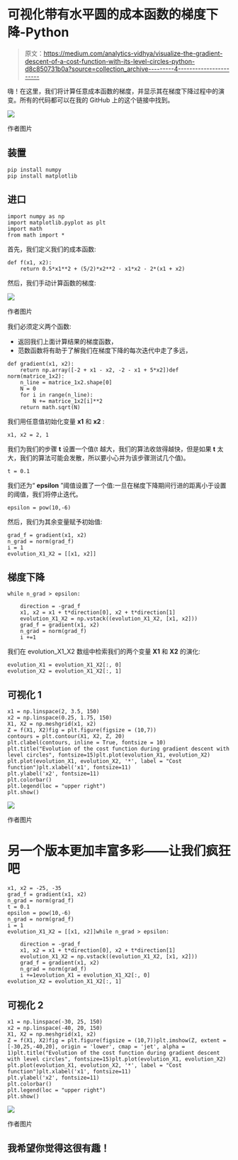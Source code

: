 # 可视化带有水平圆的成本函数的梯度下降-Python

> 原文：<https://medium.com/analytics-vidhya/visualize-the-gradient-descent-of-a-cost-function-with-its-level-circles-python-d8c850731b0a?source=collection_archive---------4----------------------->

嗨！在这里，我们将计算任意成本函数的梯度，并显示其在梯度下降过程中的演变。所有的代码都可以在我的 GitHub 上的这个链接中找到。

![](img/981813d75fb623c97c343b923709aa14.png)

作者图片

## 装置

```
pip install numpy
pip install matplotlib
```

## 进口

```
import numpy as np
import matplotlib.pyplot as plt
import math
from math import *
```

首先，我们定义我们的成本函数:

```
def f(x1, x2):
    return 0.5*x1**2 + (5/2)*x2**2 - x1*x2 - 2*(x1 + x2)
```

然后，我们手动计算函数的梯度:

![](img/b406d343b081b9e5ac69252a904d9026.png)

作者图片

我们必须定义两个函数:

*   返回我们上面计算结果的梯度函数，
*   范数函数将有助于了解我们在梯度下降的每次迭代中走了多远，

```
def gradient(x1, x2):
    return np.array([-2 + x1 - x2, -2 - x1 + 5*x2])def norm(matrice_1x2):
    n_line = matrice_1x2.shape[0]
    N = 0
    for i in range(n_line):
        N += matrice_1x2[i]**2
    return math.sqrt(N)
```

我们用任意值初始化变量 **x1** 和 **x2** :

```
x1, x2 = 2, 1
```

我们为我们的步骤 **t** 设置一个值(t 越大，我们的算法收敛得越快，但是如果 **t** 太大，我们的算法可能会发散，所以要小心并为该步骤测试几个值)。

```
t = 0.1
```

我们还为“ **epsilon** ”阈值设置了一个值:一旦在梯度下降期间行进的距离小于设置的阈值，我们将停止迭代。

```
epsilon = pow(10,-6)
```

然后，我们为其余变量赋予初始值:

```
grad_f = gradient(x1, x2)
n_grad = norm(grad_f)
i = 1
evolution_X1_X2 = [[x1, x2]]
```

## 梯度下降

```
while n_grad > epsilon:

    direction = -grad_f
    x1, x2 = x1 + t*direction[0], x2 + t*direction[1] 
    evolution_X1_X2 = np.vstack((evolution_X1_X2, [x1, x2]))
    grad_f = gradient(x1, x2)
    n_grad = norm(grad_f)
    i +=1
```

我们在 evolution_X1_X2 数组中检索我们的两个变量 **X1** 和 **X2** 的演化:

```
evolution_X1 = evolution_X1_X2[:, 0]
evolution_X2 = evolution_X1_X2[:, 1]
```

## 可视化 1

```
x1 = np.linspace(2, 3.5, 150)
x2 = np.linspace(0.25, 1.75, 150)
X1, X2 = np.meshgrid(x1, x2)
Z = f(X1, X2)fig = plt.figure(figsize = (10,7))
contours = plt.contour(X1, X2, Z, 20)
plt.clabel(contours, inline = True, fontsize = 10)
plt.title("Evolution of the cost function during gradient descent with level circles", fontsize=15)plt.plot(evolution_X1, evolution_X2)
plt.plot(evolution_X1, evolution_X2, '*', label = "Cost function")plt.xlabel('x1', fontsize=11)
plt.ylabel('x2', fontsize=11)
plt.colorbar()
plt.legend(loc = "upper right")
plt.show()
```

![](img/b743d2027aba6547e39537280446e1d0.png)

作者图片

# 另一个版本更加丰富多彩——让我们疯狂吧

```
x1, x2 = -25, -35
grad_f = gradient(x1, x2)
n_grad = norm(grad_f)
t = 0.1
epsilon = pow(10,-6)
n_grad = norm(grad_f)
i = 1
evolution_X1_X2 = [[x1, x2]]while n_grad > epsilon:

    direction = -grad_f
    x1, x2 = x1 + t*direction[0], x2 + t*direction[1] 
    evolution_X1_X2 = np.vstack((evolution_X1_X2, [x1, x2]))
    grad_f = gradient(x1, x2)
    n_grad = norm(grad_f)
    i +=1evolution_X1 = evolution_X1_X2[:, 0]
evolution_X2 = evolution_X1_X2[:, 1]
```

## 可视化 2

```
x1 = np.linspace(-30, 25, 150)
x2 = np.linspace(-40, 20, 150)
X1, X2 = np.meshgrid(x1, x2)
Z = f(X1, X2)fig = plt.figure(figsize = (10,7))plt.imshow(Z, extent = [-30,25,-40,20], origin = 'lower', cmap = 'jet', alpha = 1)plt.title("Evolution of the cost function during gradient descent with level circles", fontsize=15)plt.plot(evolution_X1, evolution_X2)
plt.plot(evolution_X1, evolution_X2, '*', label = "Cost function")plt.xlabel('x1', fontsize=11)
plt.ylabel('x2', fontsize=11)
plt.colorbar()
plt.legend(loc = "upper right")
plt.show()
```

![](img/715c9b31e4f72b2c7bbf5dc4d73beb72.png)

作者图片

## 我希望你觉得这很有趣！